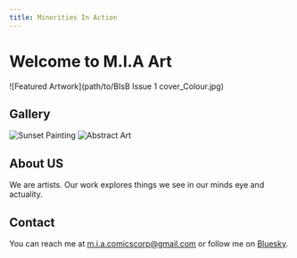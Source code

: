 ```yaml
---
title: Minorities In Action
---
```



# Welcome to M.I.A Art

![Featured Artwork](path/to/BIsB Issue 1 cover_Colour.jpg)

## Gallery
![Sunset Painting](path/to/sunset-painting.jpg)
![Abstract Art](path/to/abstract-art.jpg)

## About US
We are artists. Our work explores things we see in our minds eye and actuality.

## Contact
You can reach me at [m.i.a.comicscorp@gmail.com](mailto:m.i.a.comicscorp@gmail.com) or follow me on [Bluesky](https://bsky.app/profile/blackhobo.com).
